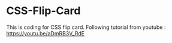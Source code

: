 # CSS-Flip-Card

This is coding for CSS flip card. Following tutorial from youtube : https://youtu.be/aDmRB3V_RdE
